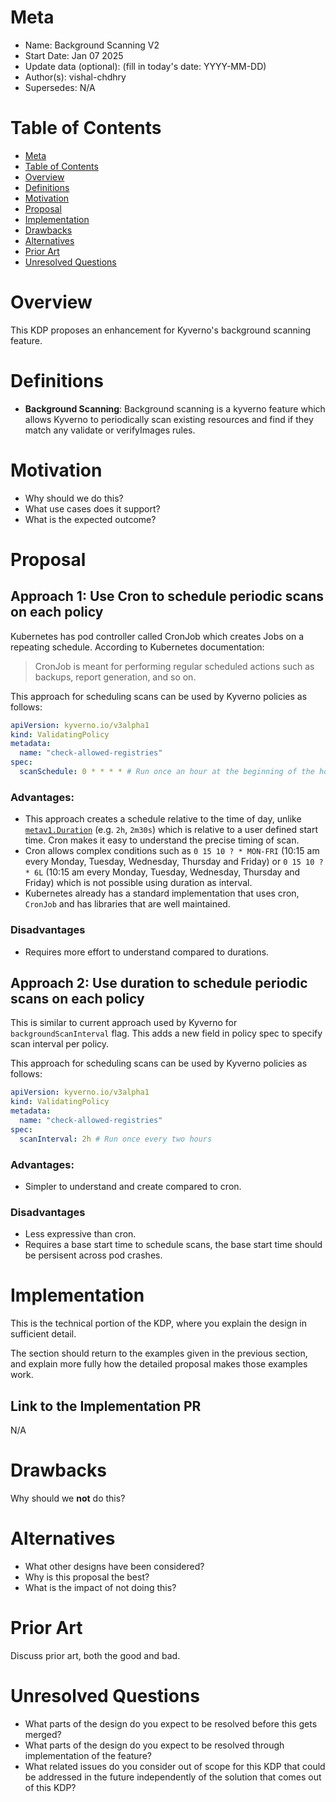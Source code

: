 # Meta
[meta]: #meta
- Name: Background Scanning V2
- Start Date: Jan 07 2025
- Update data (optional): (fill in today's date: YYYY-MM-DD)
- Author(s): vishal-chdhry
- Supersedes: N/A

# Table of Contents
[table-of-contents]: #table-of-contents
- [Meta](#meta)
- [Table of Contents](#table-of-contents)
- [Overview](#overview)
- [Definitions](#definitions)
- [Motivation](#motivation)
- [Proposal](#proposal)
- [Implementation](#implementation)
- [Drawbacks](#drawbacks)
- [Alternatives](#alternatives)
- [Prior Art](#prior-art)
- [Unresolved Questions](#unresolved-questions)

# Overview

This KDP proposes an enhancement for Kyverno's background scanning feature.

# Definitions

- **Background Scanning**: Background scanning is a kyverno feature which allows Kyverno to periodically scan existing resources and find if they match any validate or verifyImages rules.

# Motivation

- Why should we do this?
- What use cases does it support?
- What is the expected outcome?

# Proposal

## Approach 1: Use Cron to schedule periodic scans on each policy

Kubernetes has pod controller called CronJob which creates Jobs on a repeating schedule. According to Kubernetes documentation:

> CronJob is meant for performing regular scheduled actions such as backups, report generation, and so on.

This approach for scheduling scans can be used by Kyverno policies as follows:

```yaml
apiVersion: kyverno.io/v3alpha1
kind: ValidatingPolicy
metadata:
  name: "check-allowed-registries"
spec:
  scanSchedule: 0 * * * * # Run once an hour at the beginning of the hour
```

### Advantages:
- This approach creates a schedule relative to the time of day, unlike [`metav1.Duration`](https://github.com/kubernetes/apimachinery/blob/master/pkg/apis/meta/v1/duration.go#L27) (e.g. `2h`, `2m30s`) which is relative to a user defined start time. Cron makes it easy to understand the precise timing of scan.
- Cron allows complex conditions such as `0 15 10 ? * MON-FRI` (10:15 am every Monday, Tuesday, Wednesday, Thursday and Friday) or `0 15 10 ? * 6L` (10:15 am every Monday, Tuesday, Wednesday, Thursday and Friday) which is not possible using duration as interval.
- Kubernetes already has a standard implementation that uses cron, `CronJob` and has libraries that are well maintained.

### Disadvantages
- Requires more effort to understand compared to durations.

## Approach 2: Use duration to schedule periodic scans on each policy

This is similar to current approach used by Kyverno for `backgroundScanInterval` flag. This adds a new field in policy spec to specify scan interval per policy.

This approach for scheduling scans can be used by Kyverno policies as follows:

```yaml
apiVersion: kyverno.io/v3alpha1
kind: ValidatingPolicy
metadata:
  name: "check-allowed-registries"
spec:
  scanInterval: 2h # Run once every two hours
```

### Advantages:
- Simpler to understand and create compared to cron.

### Disadvantages
- Less expressive than cron.
- Requires a base start time to schedule scans, the base start time should be persisent across pod crashes.

# Implementation


This is the technical portion of the KDP, where you explain the design in sufficient detail.

The section should return to the examples given in the previous section, and explain more fully how the detailed proposal makes those examples work.

## Link to the Implementation PR
N/A

# Drawbacks

Why should we **not** do this?

# Alternatives

- What other designs have been considered?
- Why is this proposal the best?
- What is the impact of not doing this?

# Prior Art

Discuss prior art, both the good and bad.

# Unresolved Questions

- What parts of the design do you expect to be resolved before this gets merged?
- What parts of the design do you expect to be resolved through implementation of the feature?
- What related issues do you consider out of scope for this KDP that could be addressed in the future independently of the solution that comes out of this KDP?

